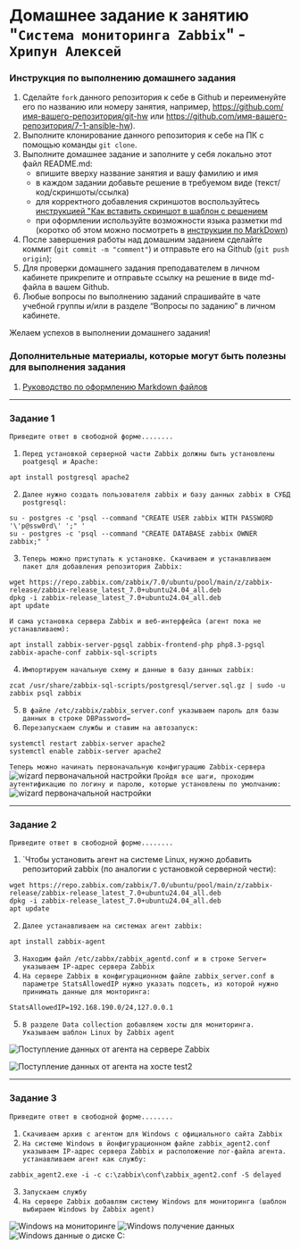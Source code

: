 # Домашнее задание к занятию "`Система мониторинга Zabbix`" - `Хрипун Алексей`


### Инструкция по выполнению домашнего задания

   1. Сделайте `fork` данного репозитория к себе в Github и переименуйте его по названию или номеру занятия, например, https://github.com/имя-вашего-репозитория/git-hw или  https://github.com/имя-вашего-репозитория/7-1-ansible-hw).
   2. Выполните клонирование данного репозитория к себе на ПК с помощью команды `git clone`.
   3. Выполните домашнее задание и заполните у себя локально этот файл README.md:
      - впишите вверху название занятия и вашу фамилию и имя
      - в каждом задании добавьте решение в требуемом виде (текст/код/скриншоты/ссылка)
      - для корректного добавления скриншотов воспользуйтесь [инструкцией "Как вставить скриншот в шаблон с решением](https://github.com/netology-code/sys-pattern-homework/blob/main/screen-instruction.md)
      - при оформлении используйте возможности языка разметки md (коротко об этом можно посмотреть в [инструкции  по MarkDown](https://github.com/netology-code/sys-pattern-homework/blob/main/md-instruction.md))
   4. После завершения работы над домашним заданием сделайте коммит (`git commit -m "comment"`) и отправьте его на Github (`git push origin`);
   5. Для проверки домашнего задания преподавателем в личном кабинете прикрепите и отправьте ссылку на решение в виде md-файла в вашем Github.
   6. Любые вопросы по выполнению заданий спрашивайте в чате учебной группы и/или в разделе “Вопросы по заданию” в личном кабинете.
   
Желаем успехов в выполнении домашнего задания!
   
### Дополнительные материалы, которые могут быть полезны для выполнения задания

1. [Руководство по оформлению Markdown файлов](https://gist.github.com/Jekins/2bf2d0638163f1294637#Code)

---

### Задание 1

`Приведите ответ в свободной форме........`

1. `Перед установкой серверной части Zabbix должны быть установлены poatgesql и Apache:`
```
apt install postgresql apache2
```
2. `Далее нужно создать пользователя zabbix и базу данных zabbix в СУБД postgresql:`
```
su - postgres -c 'psql --command "CREATE USER zabbix WITH PASSWORD '\'p@ssw0rd\' ';" '
su - postgres -c 'psql --command "CREATE DATABASE zabbix OWNER zabbix;" '
```
3. `Теперь можно приступать к установке. Скачиваем и устанавливаем пакет для добавления репозитория Zabbix:`
```
wget https://repo.zabbix.com/zabbix/7.0/ubuntu/pool/main/z/zabbix-release/zabbix-release_latest_7.0+ubuntu24.04_all.deb
dpkg -i zabbix-release_latest_7.0+ubuntu24.04_all.deb
apt update
```
`И сама установка сервера Zabbix и веб-интерфейса (агент пока не устанавливаем):`
```
apt install zabbix-server-pgsql zabbix-frontend-php php8.3-pgsql zabbix-apache-conf zabbix-sql-scripts
```

4. `Импортируем начальную схему и данные в базу данных zabbix:`
```
zcat /usr/share/zabbix-sql-scripts/postgresql/server.sql.gz | sudo -u zabbix psql zabbix
```

5. `В файле /etc/zabbix/zabbix_server.conf указываем пароль для базы данных в строке DBPassword=`
6. `Перезапускаем службы и ставим на автозапуск:`
```
systemctl restart zabbix-server apache2
systemctl enable zabbix-server apache2 
```

`Теперь можно начинать первоначальную конфигурацию Zabbix-сервера`
![wizard первоначальной настройки](img/zabbix1.png)
`Пройдя все шаги, проходим аутентификацию по логину и паролю, которые установлены по умолчанию:`
![wizard первоначальной настройки](img/zabbix2.png)


---

### Задание 2

`Приведите ответ в свободной форме........`

1. `Чтобы установить агент на системе Linux, нужно добавить репозиторий zabbix (по аналогии с установкой серверной чести):
```
wget https://repo.zabbix.com/zabbix/7.0/ubuntu/pool/main/z/zabbix-release/zabbix-release_latest_7.0+ubuntu24.04_all.deb
dpkg -i zabbix-release_latest_7.0+ubuntu24.04_all.deb
apt update
```

2. `Далее устанавливаем на системах агент zabbix:`
```
apt install zabbix-agent
```
3. `Находим файл /etc/zabbx/zabbix_agentd.conf и в строке Server= указываем IP-адрес сервера Zabbix`
4. `На сервере Zabbix в конфигурационном файле zabbix_server.conf в параметре StatsAllowedIP нужно указать подсеть, из которой нужно принимать данные для монторинга:`
```
StatsAllowedIP=192.168.190.0/24,127.0.0.1
```
5. `В разделе Data collection добавляем хосты для мониторинга. Указываем шаблон Linux by Zabbix agent`


![Поступление данных от агента на сервере Zabbix](img/zabbix_server_agent_data.png)

![Поступление данных от агента на хосте test2](img/zabbix2.test2_data.png)


---

### Задание 3

`Приведите ответ в свободной форме........`

1. `Скачиваем архив с агентом для Windows с официального сайта Zabbix`
2. `На системе Windows в йонфигурационном файле zabbix_agent2.conf указываем IP-адрес сервера Zabbix и расположение лог-файла агента. 
устанавливаем агент как службу:`
```
zabbix_agent2.exe -i -c c:\zabbix\conf\zabbix_agent2.conf -S delayed
```
3. `Запускаем службу`
4. `На сервере Zabbix добавлям систему Windows для мониторинга (шаблон выбираем Windows by Zabbix agent)`


![Windows на мониторинге](img/Zabbix_win1.png)
![Windows получение данных](img/Win_zabbix_C.png)
![Windows данные о диске С:](img/Win_zabbix_2.png)

